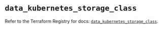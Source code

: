 # `data_kubernetes_storage_class`

Refer to the Terraform Registry for docs: [`data_kubernetes_storage_class`](https://registry.terraform.io/providers/hashicorp/kubernetes/2.28.0/docs/data-sources/storage_class).
